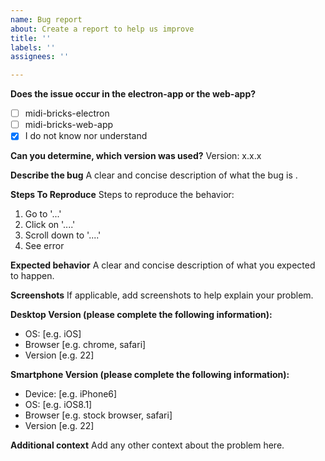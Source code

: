 ```yaml
---
name: Bug report
about: Create a report to help us improve
title: ''
labels: ''
assignees: ''

---
```


**Does the issue occur in the electron-app or the web-app?**
- [ ] midi-bricks-electron
- [ ] midi-bricks-web-app
- [x] I do not know nor understand

**Can you determine, which version was used?**
Version: x.x.x

**Describe the bug**
A clear and concise description of what the bug is .

**Steps To Reproduce**
Steps to reproduce the behavior:
1. Go to '...'
2. Click on '....'
3. Scroll down to '....'
4. See error

**Expected behavior**
A clear and concise description of what you expected to happen.

**Screenshots**
If applicable, add screenshots to help explain your problem.

**Desktop Version (please complete the following information):**
 - OS: [e.g. iOS]
 - Browser [e.g. chrome, safari]
 - Version [e.g. 22]

**Smartphone Version (please complete the following information):**
 - Device: [e.g. iPhone6]
 - OS: [e.g. iOS8.1]
 - Browser [e.g. stock browser, safari]
 - Version [e.g. 22]

**Additional context**
Add any other context about the problem here.
